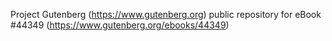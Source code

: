 Project Gutenberg (https://www.gutenberg.org) public repository for eBook #44349 (https://www.gutenberg.org/ebooks/44349)
